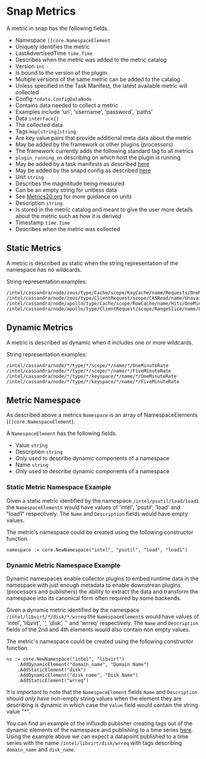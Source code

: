 
# Snap Metrics

A metric in snap has the following fields.

* Namespace `[]core.NamespaceElement`
 * Uniquely identifies the metric
* LastAdvertisedTime `time.Time`
 * Describes when the metric was added to the metric catalog
* Version `int`
 * Is bound to the version of the plugin
 * Multiple versions of the same metric can be added to the catalog
  * Unless specified in the Task Manifest, the latest available metric will collected
* Config `*cdata.ConfigDataNode`
 * Contains data needed to collect a metric
  * Examples include 'uri', 'username', 'password', 'paths'
* Data `interface{}`
 * The collected data
* Tags `map[string]string`
 * Are key value pairs that provide additional meta data about the metric
 * May be added by the framework or other plugins (processors)
  * The framework currently adds the following standard tag to all metrics
   * `plugin_running_on` describing on which host the plugin is running
 * May be added by a task manifests as described [here](https://github.com/intelsdi-x/snap/pull/941)
 * May be added by the snapd config as described [here](https://github.com/intelsdi-x/snap/issues/827)
* Unit `string`
 * Describes the magnititude being measured
 * Can be an empty string for unitless data
 * See [Metrics20.org](http://metrics20.org/spec/) for more guidance on units
* Description `string`
 * Is stored in the metric catalog and meant to give the user more details about the metric such as how it is derived
* Timestamp `time.Time`
 * Describes when the metric was collected  

## Static Metrics

A metric is described as static when the string representation of the namespace has no wildcards.

String representation examples:
```
/intel/cassandra/node/zeus/type/Cache/scope/KeyCache/name/Requests/OneMinuteRate
/intel/cassandra/node/zeus/type/ClientRequest/scope/CASRead/name/Unavailables/FiveMinuteRate
/intel/cassandra/node/apollo/type/Cache/scope/RowCache/name/Hits/OneMinuteRate
/intel/cassandra/node/apollo/type/ClientRequest/scope/RangeSlice/name/Latency/OneMinuteRate
```
## Dynamic Metrics

A metric is described as dynamic when it includes one or more wildcards.

String representation examples:
```
/intel/cassandra/node/*/type/*/scope/*/name/*/OneMinuteRate
/intel/cassandra/node/*/type/*/scope/*/name/*/FiveMinuteRate
/intel/cassandra/node/*/type/*/keyspace/*/name/*/OneMinuteRate
/intel/cassandra/node/*/type/*/keyspace/*/name/*/FiveMinuteRate
```

## Metric Namespace

As described above a metrics `Namespace` is an array of NamespaceElements (`[]core.NamespaceElement`).

A `NamespaceElement` has the following fields.

* Value `string`
* Description `string`
 * *Only* used to describe dynamic components of a namespace
* Name `string`
 * *Only* used to describe dynamic components of a namespace

### Static Metric Namespace Example

Given a static metric identified by the namespace `/intel/psutil/load/load1` the `NamespaceElement`s would
have values of 'intel', 'psutil', 'load' and "load1" respectively.  The `Name` and `Description` fields would have
empty values.

The metric's namespace could be created using the following constructor function.

```
namespace := core.NewNamespace("intel", "psutil", "load", "load1")
```  

### Dynamic Metric Namespace Example

Dynamic namespaces enable collector plugins to embed runtime data in the namespace with just enough metadata to enable
downstrean plugins (processors and publishers) the ability to extract the data and transform the namespace into its
 canonical form often required by some backends.     

Given a dynamic metric identified by the namespace `/intel/libvirt/*/disk/*/wrreq` the `NamespaceElement`s would
have values of 'intel', 'libvirt', '*', 'disk', '*' and 'wrreq' respectively.  The `Name` and `Description` fields
of the 2nd and 4th elements would also contain non empty values.  

The metric's namespace could be created using the following constructor function.

```
ns := core.NewNamespace("intel", "libvirt")
    .AddDynamicElement("domain_name", "Domain Name")
    .AddStaticElement("disk")
    .AddDynamicElement("disk_name", "Disk Name")
    .AddStaticElement("wrreq")
```

It is *important* to note that the `NamespaceElement` fields `Name` and `Description` should *only* have non-empty string
values when the element they are describing is dynamic in which case the `Value` field would contain the string value "*".

You can find an example of the influxdb publisher creating tags out of the dynamic elements of the namespace and publishing
to a time series [here](https://github.com/intelsdi-x/snap-plugin-publisher-influxdb/blob/b253302ddfc94e3b444780328d0f503a6d73e3e0/influx/influx.go#L164-L176).
Using the example above we can expect a datapoint published to a time series with the name `/intel/libvirt/disk/wrreq`
with tags describing `domain_name` and `disk_name`.  
